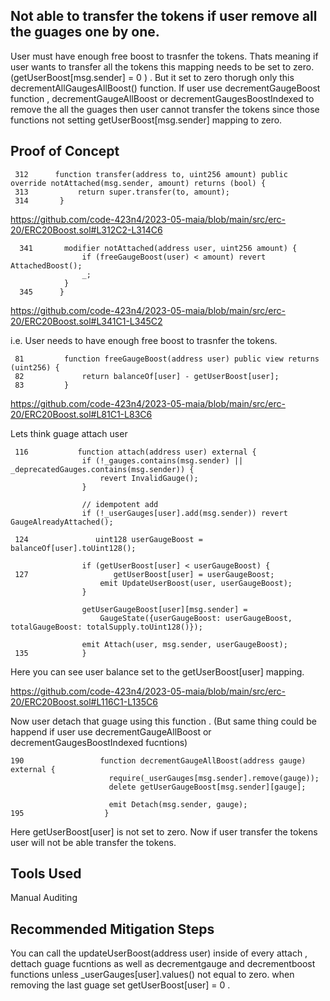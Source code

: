 ## Not able to transfer the tokens if user remove all the guages one by one.

User must have enough free boost to trasnfer the tokens. Thats meaning if user wants to transfer all the tokens this mapping needs
to be set to zero. (getUserBoost[msg.sender] = 0 ) . But it set to zero thorugh only this decrementAllGaugesAllBoost() function. If
user use decrementGaugeBoost function , decrementGaugeAllBoost or decrementGaugesBoostIndexed to remove the all the guages then
user cannot transfer the tokens since those functions not setting getUserBoost[msg.sender] mapping to zero.

## Proof of Concept
      
     312      function transfer(address to, uint256 amount) public override notAttached(msg.sender, amount) returns (bool) {
     313           return super.transfer(to, amount);
     314       }
https://github.com/code-423n4/2023-05-maia/blob/main/src/erc-20/ERC20Boost.sol#L312C2-L314C6

      341       modifier notAttached(address user, uint256 amount) {
                    if (freeGaugeBoost(user) < amount) revert AttachedBoost();
                    _;
                }
      345      }
https://github.com/code-423n4/2023-05-maia/blob/main/src/erc-20/ERC20Boost.sol#L341C1-L345C2

i.e. User needs to have enough free boost to trasnfer the tokens.

     81         function freeGaugeBoost(address user) public view returns (uint256) {
     82             return balanceOf[user] - getUserBoost[user];
     83         }
     
https://github.com/code-423n4/2023-05-maia/blob/main/src/erc-20/ERC20Boost.sol#L81C1-L83C6

Lets think guage attach user

     116           function attach(address user) external {
                    if (!_gauges.contains(msg.sender) || _deprecatedGauges.contains(msg.sender)) {
                        revert InvalidGauge();
                    }
            
                    // idempotent add
                    if (!_userGauges[user].add(msg.sender)) revert GaugeAlreadyAttached();
            
     124               uint128 userGaugeBoost = balanceOf[user].toUint128();
            
                    if (getUserBoost[user] < userGaugeBoost) {
     127                   getUserBoost[user] = userGaugeBoost;
                        emit UpdateUserBoost(user, userGaugeBoost);
                    }
            
                    getUserGaugeBoost[user][msg.sender] =
                        GaugeState({userGaugeBoost: userGaugeBoost, totalGaugeBoost: totalSupply.toUint128()});
            
                    emit Attach(user, msg.sender, userGaugeBoost);
     135            }

Here you can see user balance set to the getUserBoost[user] mapping. 

https://github.com/code-423n4/2023-05-maia/blob/main/src/erc-20/ERC20Boost.sol#L116C1-L135C6

Now user detach that guage using this function . (But same thing could be happend if user use decrementGaugeAllBoost or
decrementGaugesBoostIndexed  fucntions)


    190                 function decrementGaugeAllBoost(address gauge) external {
                          require(_userGauges[msg.sender].remove(gauge));
                          delete getUserGaugeBoost[msg.sender][gauge];
                  
                          emit Detach(msg.sender, gauge);
    195                  }

    
    
Here  getUserBoost[user]  is not set to zero. Now if user transfer the tokens user will not be able transfer the tokens. 

## Tools Used
Manual Auditing

## Recommended Mitigation Steps

You can call the  updateUserBoost(address user) inside of every attach , dettach guage fucntions as well as decrementgauge and
decrementboost functions unless _userGauges[user].values() not equal to zero. when removing the last guage set 
getUserBoost[user] = 0 .







     
     


